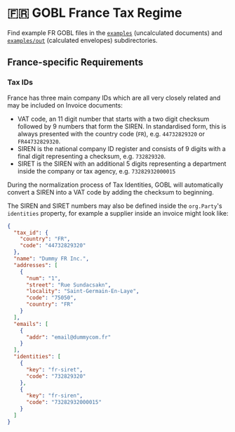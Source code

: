 # 🇫🇷 GOBL France Tax Regime

Find example FR GOBL files in the [`examples`](../../examples/fr) (uncalculated documents) and [`examples/out`](../../examples/fr/out) (calculated envelopes) subdirectories.

## France-specific Requirements

### Tax IDs

France has three main company IDs which are all very closely related and may be included on Invoice documents:

- VAT code, an 11 digit number that starts with a two digit checksum followed by 9 numbers that form the SIREN. In standardised form, this is always presented with the country code (`FR`), e.g. `44732829320` or `FR44732829320`.
- SIREN is the national company ID register and consists of 9 digits with a final digit representing a checksum, e.g. `732829320`.
- SIRET is the SIREN with an additional 5 digits representing a department inside the company or tax agency, e.g. `73282932000015`

During the normalization process of Tax Identities, GOBL will automatically convert a SIREN into a VAT code by adding the checksum to beginning.

The SIREN and SIRET numbers may also be defined inside the `org.Party`'s `identities` property, for example a supplier inside an invoice might look like:

```json
{
  "tax_id": {
    "country": "FR",
    "code": "44732829320"
  },
  "name": "Dummy FR Inc.",
  "addresses": [
    {
      "num": "1",
      "street": "Rue Sundacsakn",
      "locality": "Saint-Germain-En-Laye",
      "code": "75050",
      "country": "FR"
    }
  ],
  "emails": [
    {
      "addr": "email@dummycom.fr"
    }
  ],
  "identities": [
    {
      "key": "fr-siret",
      "code": "732829320"
    },
    {
      "key": "fr-siren",
      "code": "73282932000015"
    }
  ]
}
```
